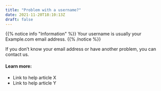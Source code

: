 ```yaml
---
title: "Problem with a username?"
date: 2021-11-20T18:10:13Z
draft: false
---
```


{{% notice info "Information" %}}
Your username is usually your Example.com email address.
{{% /notice %}}

If you don’t know your email address or have another problem, you can contact us.

#### Learn more:

- Link to help article X
- Link to help article Y
